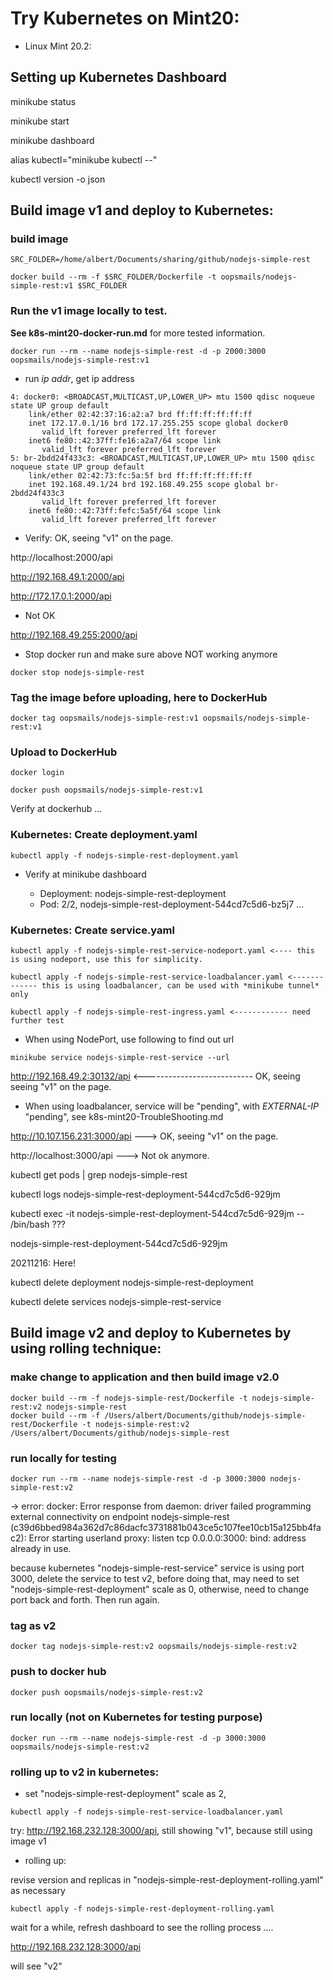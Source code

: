 
# Try Kubernetes on Mint20:

- Linux Mint 20.2:

## Setting up Kubernetes Dashboard

minikube status

minikube start

minikube dashboard

alias kubectl="minikube kubectl --"

kubectl version -o json


## Build image v1 and deploy to Kubernetes:


### build image
```
SRC_FOLDER=/home/albert/Documents/sharing/github/nodejs-simple-rest

docker build --rm -f $SRC_FOLDER/Dockerfile -t oopsmails/nodejs-simple-rest:v1 $SRC_FOLDER
```

### Run the v1 image locally to test.

**See k8s-mint20-docker-run.md** for more tested information.

```
docker run --rm --name nodejs-simple-rest -d -p 2000:3000 oopsmails/nodejs-simple-rest:v1

```

- run *ip addr*, get ip address

```
4: docker0: <BROADCAST,MULTICAST,UP,LOWER_UP> mtu 1500 qdisc noqueue state UP group default 
    link/ether 02:42:37:16:a2:a7 brd ff:ff:ff:ff:ff:ff
    inet 172.17.0.1/16 brd 172.17.255.255 scope global docker0
       valid_lft forever preferred_lft forever
    inet6 fe80::42:37ff:fe16:a2a7/64 scope link 
       valid_lft forever preferred_lft forever
5: br-2bdd24f433c3: <BROADCAST,MULTICAST,UP,LOWER_UP> mtu 1500 qdisc noqueue state UP group default 
    link/ether 02:42:73:fc:5a:5f brd ff:ff:ff:ff:ff:ff
    inet 192.168.49.1/24 brd 192.168.49.255 scope global br-2bdd24f433c3
       valid_lft forever preferred_lft forever
    inet6 fe80::42:73ff:fefc:5a5f/64 scope link 
       valid_lft forever preferred_lft forever
```

- Verify: OK, seeing "v1" on the page.

http://localhost:2000/api

http://192.168.49.1:2000/api

http://172.17.0.1:2000/api

- Not OK

http://192.168.49.255:2000/api

- Stop docker run and make sure above NOT working anymore

```
docker stop nodejs-simple-rest
```

### Tag the image before uploading, here to DockerHub

```
docker tag oopsmails/nodejs-simple-rest:v1 oopsmails/nodejs-simple-rest:v1
```

### Upload to DockerHub
```
docker login 

docker push oopsmails/nodejs-simple-rest:v1

```
Verify at dockerhub ...

### Kubernetes: Create deployment.yaml

```
kubectl apply -f nodejs-simple-rest-deployment.yaml
```

- Verify at minikube dashboard

  - Deployment: nodejs-simple-rest-deployment
  - Pod: 2/2, nodejs-simple-rest-deployment-544cd7c5d6-bz5j7 ...

### Kubernetes: Create service.yaml
```
kubectl apply -f nodejs-simple-rest-service-nodeport.yaml <---- this is using nodeport, use this for simplicity.

kubectl apply -f nodejs-simple-rest-service-loadbalancer.yaml <------------- this is using loadbalancer, can be used with *minikube tunnel* only

kubectl apply -f nodejs-simple-rest-ingress.yaml <------------ need further test
```

- When using NodePort, use following to find out url

```
minikube service nodejs-simple-rest-service --url
```

http://192.168.49.2:30132/api <--------------------------- OK, seeing seeing "v1" on the page.


- When using loadbalancer, service will be "pending", with *EXTERNAL-IP* "pending", see k8s-mint20-TroubleShooting.md

http://10.107.156.231:3000/api ---> OK, seeing "v1" on the page.

http://localhost:3000/api ---> Not ok anymore.



kubectl get pods | grep nodejs-simple-rest

kubectl logs nodejs-simple-rest-deployment-544cd7c5d6-929jm

kubectl exec -it nodejs-simple-rest-deployment-544cd7c5d6-929jm -- /bin/bash ???

nodejs-simple-rest-deployment-544cd7c5d6-929jm

20211216: Here!

kubectl delete deployment nodejs-simple-rest-deployment

kubectl delete services nodejs-simple-rest-service


## Build image v2 and deploy to Kubernetes by using rolling technique:

### make change to application and then build image v2.0
```
docker build --rm -f nodejs-simple-rest/Dockerfile -t nodejs-simple-rest:v2 nodejs-simple-rest
docker build --rm -f /Users/albert/Documents/github/nodejs-simple-rest/Dockerfile -t nodejs-simple-rest:v2 /Users/albert/Documents/github/nodejs-simple-rest
```

### run locally for testing
`docker run --rm --name nodejs-simple-rest -d -p 3000:3000 nodejs-simple-rest:v2`

-> error: docker: Error response from daemon: driver failed programming external connectivity on endpoint nodejs-simple-rest (c39d6bbed984a362d7c86dacfc3731881b043ce5c107fee10cb15a125bb4fac2): Error starting userland proxy: listen tcp 0.0.0.0:3000: bind: address already in use.

because kubernetes "nodejs-simple-rest-service" service is using port 3000, delete the service to test v2, before doing that, may need to set "nodejs-simple-rest-deployment" scale as 0, otherwise, need to change port back and forth.
Then run again.

### tag as v2
`docker tag nodejs-simple-rest:v2 oopsmails/nodejs-simple-rest:v2`

### push to docker hub
`docker push oopsmails/nodejs-simple-rest:v2`

### run locally (not on Kubernetes for testing purpose)
`docker run --rm --name nodejs-simple-rest -d -p 3000:3000 oopsmails/nodejs-simple-rest:v2`

### rolling up to v2 in kubernetes:

- set "nodejs-simple-rest-deployment" scale as 2, 

`kubectl apply -f nodejs-simple-rest-service-loadbalancer.yaml`

try: http://192.168.232.128:3000/api, still showing "v1", because still using image v1

- rolling up:

revise version and replicas in "nodejs-simple-rest-deployment-rolling.yaml" as necessary

`kubectl apply -f nodejs-simple-rest-deployment-rolling.yaml`

wait for a while, refresh dashboard to see the rolling process ....

http://192.168.232.128:3000/api

will see "v2"







